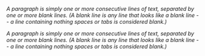 _A paragraph is simply one or more consecutive lines of text, separated
by one or more blank lines. (A blank line is any line that looks like a
blank line -- a line containing nothing spaces or tabs is considered
blank.)_

*A paragraph is simply one or more consecutive lines of text, separated
by one or more blank lines. (A blank line is any line that looks like a
blank line -- a line containing nothing spaces or tabs is considered
blank.)*